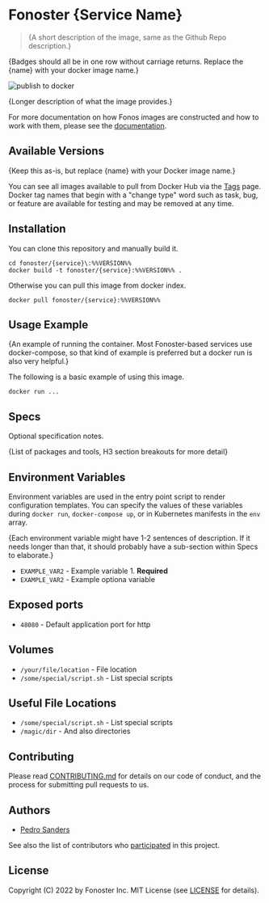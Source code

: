 # Fonoster {Service Name}

> {A short description of the image, same as the Github Repo description.}

{Badges should all be in one row without carriage returns. Replace the {name} with your docker image name.}

![publish to docker](https://github.com/fonoster/nodejs-service/workflows/publish%20to%20docker%20hub/badge.svg)

{Longer description of what the image provides.}

For more documentation on how Fonos images are constructed and how to work with them, please see the [documentation](https://github.com/fonoster/fonoster).

## Available Versions

{Keep this as-is, but replace {name} with your Docker image name.}

You can see all images available to pull from Docker Hub via the [Tags]() page. Docker tag names that begin with a "change type" word such as task, bug, or feature are available for testing and may be removed at any time.

## Installation

You can clone this repository and manually build it.

```
cd fonoster/{service}\:%%VERSION%%
docker build -t fonoster/{service}:%%VERSION%% .
```

Otherwise you can pull this image from docker index.

```
docker pull fonoster/{service}:%%VERSION%%
```

## Usage Example

{An example of running the container. Most Fonoster-based services use docker-compose, so that kind of example is preferred but a docker run is also very helpful.}

The following is a basic example of using this image.

```
docker run ...
```

## Specs

Optional specification notes.

{List of packages and tools, H3 section breakouts for more detail}

## Environment Variables

Environment variables are used in the entry point script to render configuration templates. You can specify the values of these variables during `docker run`, `docker-compose up`, or in Kubernetes manifests in the `env` array.

{Each environment variable might have 1-2 sentences of description. If it needs longer than that, it should probably have a sub-section within Specs to elaborate.}

- `EXAMPLE_VAR2` - Example variable 1. **Required**
- `EXAMPLE_VAR2` - Example optiona variable

## Exposed ports

- `48080` - Default application port for http

## Volumes

- `/your/file/location` - File location
- `/some/special/script.sh` - List special scripts

## Useful File Locations

- `/some/special/script.sh` - List special scripts
- `/magic/dir` - And also directories

## Contributing

Please read [CONTRIBUTING.md](https://github.com/fonoster/fonoster/blob/master/CONTRIBUTING.md) for details on our code of conduct, and the process for submitting pull requests to us.

## Authors

- [Pedro Sanders](https://github.com/psanders)

See also the list of contributors who [participated](https://github.com/fonoster/fonoster/contributors) in this project.

## License

Copyright (C) 2022 by Fonoster Inc. MIT License (see [LICENSE](https://github.com/fonoster/fonoster/blob/master/LICENSE) for details).
